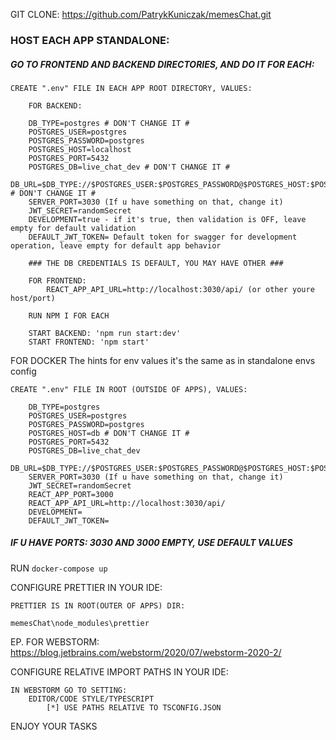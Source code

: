 GIT CLONE: https://github.com/PatrykKuniczak/memesChat.git

### HOST EACH APP STANDALONE:

##### GO TO FRONTEND AND BACKEND DIRECTORIES, AND DO IT FOR EACH:

    CREATE ".env" FILE IN EACH APP ROOT DIRECTORY, VALUES:
        
        FOR BACKEND:

        DB_TYPE=postgres # DON'T CHANGE IT #
        POSTGRES_USER=postgres
        POSTGRES_PASSWORD=postgres
        POSTGRES_HOST=localhost
        POSTGRES_PORT=5432
        POSTGRES_DB=live_chat_dev # DON'T CHANGE IT #
        DB_URL=$DB_TYPE://$POSTGRES_USER:$POSTGRES_PASSWORD@$POSTGRES_HOST:$POSTGRES_PORT/$POSTGRES_DB # DON'T CHANGE IT #
        SERVER_PORT=3030 (If u have something on that, change it)
        JWT_SECRET=randomSecret
        DEVELOPMENT=true - if it's true, then validation is OFF, leave empty for default validation
        DEFAULT_JWT_TOKEN= Default token for swagger for development operation, leave empty for default app behavior 

        ### THE DB CREDENTIALS IS DEFAULT, YOU MAY HAVE OTHER ###

        FOR FRONTEND:
            REACT_APP_API_URL=http://localhost:3030/api/ (or other youre host/port)

        RUN NPM I FOR EACH
        
        START BACKEND: 'npm run start:dev'
        START FRONTEND: 'npm start'

FOR DOCKER
    The hints for env values it's the same as in standalone envs config

    CREATE ".env" FILE IN ROOT (OUTSIDE OF APPS), VALUES:

        DB_TYPE=postgres
        POSTGRES_USER=postgres
        POSTGRES_PASSWORD=postgres
        POSTGRES_HOST=db # DON'T CHANGE IT #
        POSTGRES_PORT=5432
        POSTGRES_DB=live_chat_dev
        DB_URL=$DB_TYPE://$POSTGRES_USER:$POSTGRES_PASSWORD@$POSTGRES_HOST:$POSTGRES_PORT/$POSTGRES_DB
        SERVER_PORT=3030 (If u have something on that, change it)
        JWT_SECRET=randomSecret
        REACT_APP_PORT=3000
        REACT_APP_API_URL=http://localhost:3030/api/
        DEVELOPMENT=
        DEFAULT_JWT_TOKEN=

##### IF U HAVE PORTS: 3030 AND 3000 EMPTY, USE DEFAULT VALUES

RUN ```docker-compose up```

CONFIGURE PRETTIER IN YOUR IDE:

    PRETTIER IS IN ROOT(OUTER OF APPS) DIR:

    memesChat\node_modules\prettier

EP. FOR WEBSTORM:\
https://blog.jetbrains.com/webstorm/2020/07/webstorm-2020-2/

CONFIGURE RELATIVE IMPORT PATHS IN YOUR IDE:

    IN WEBSTORM GO TO SETTING:
        EDITOR/CODE STYLE/TYPESCRIPT
            [*] USE PATHS RELATIVE TO TSCONFIG.JSON

ENJOY YOUR TASKS